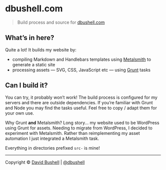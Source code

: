 dbushell.com
============

> Build process and source for [dbushell.com](http://dbushell.com/)

## What’s in here?

Quite a lot! It builds my website by:

* compiling Markdown and Handlebars templates using [Metalsmith](http://www.metalsmith.io/) to generate a static site
* processing assets — SVG, CSS, JavaScript etc — using [Grunt](http://gruntjs.com/) tasks

## Can I build it?

You can try, it probably won’t work! The build process is configured for my servers and there are outside dependencies. If you’re familiar with Grunt and Node you may find the tasks useful. Feel free to copy / adapt them for your own use.

Why Grunt **and** Metalsmith? Long story... my website used to be WordPress using Grunt for assets. Needing to migrate from WordPress, I decided to experiment with Metalsmith. Rather than reimplementing my asset automation I just integrated a Metalsmith task.

Everything in directories prefixed `src-` is mine!

* * *

Copyright © [David Bushell](http://dbushell.com) | [@dbushell](http://twitter.com/dbushell)
